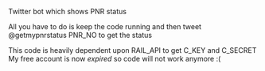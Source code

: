 
Twitter bot which shows PNR status

All you have to do is keep the code running
and then tweet @getmypnrstatus PNR_NO to get the status

This code is heavily dependent upon RAIL_API to get C_KEY and C_SECRET
My free account is now *expired* so code will not work anymore :(
